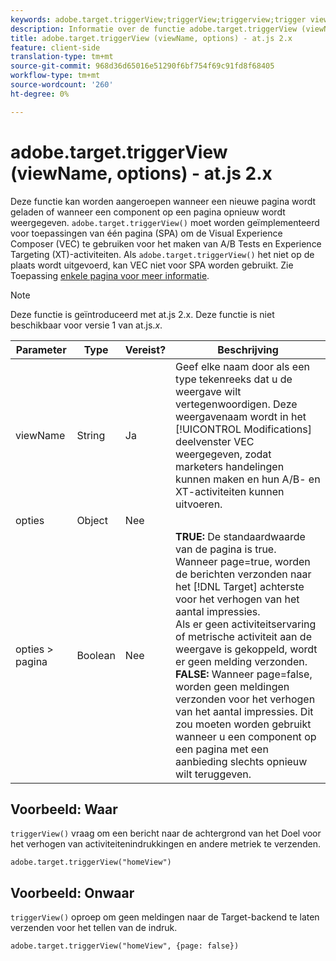 ```yaml
---
keywords: adobe.target.triggerView;triggerView;triggerview;trigger view;at.js;functions;function;viewName;viewname;view name
description: Informatie over de functie adobe.target.triggerView (viewName, options) voor de JavaScript-bibliotheek van Adobe Target at.js.
title: adobe.target.triggerView (viewName, options) - at.js 2.x
feature: client-side
translation-type: tm+mt
source-git-commit: 968d36d65016e51290f6bf754f69c91fd8f68405
workflow-type: tm+mt
source-wordcount: '260'
ht-degree: 0%

---
```



# adobe.target.triggerView (viewName, options) - at.js 2.x

Deze functie kan worden aangeroepen wanneer een nieuwe pagina wordt geladen of wanneer een component op een pagina opnieuw wordt weergegeven. `adobe.target.triggerView()` moet worden geïmplementeerd voor toepassingen van één pagina (SPA) om de Visual Experience Composer (VEC) te gebruiken voor het maken van A/B Tests en Experience Targeting (XT)-activiteiten. Als `adobe.target.triggerView()` het niet op de plaats wordt uitgevoerd, kan VEC niet voor SPA worden gebruikt. Zie Toepassing [enkele pagina voor meer informatie](/help/c-implementing-target/c-implementing-target-for-client-side-web/how-to-deployatjs/target-atjs-single-page-application.md).

>[!NOTE]
>
>Deze functie is geïntroduceerd met at.js 2.x. Deze functie is niet beschikbaar voor versie 1 van at.js.*x*.

| Parameter | Type | Vereist? | Beschrijving |
| --- | --- | --- | --- |
| viewName | String | Ja | Geef elke naam door als een type tekenreeks dat u de weergave wilt vertegenwoordigen. Deze weergavenaam wordt in het [!UICONTROL Modifications] deelvenster VEC weergegeven, zodat marketers handelingen kunnen maken en hun A/B- en XT-activiteiten kunnen uitvoeren. |
| opties | Object | Nee |  |
| opties > pagina | Boolean | Nee | **TRUE:** De standaardwaarde van de pagina is true. Wanneer page=true, worden de berichten verzonden naar het [!DNL Target] achterste voor het verhogen van het aantal impressies.<br>Als er geen activiteitservaring of metrische activiteit aan de weergave is gekoppeld, wordt er geen melding verzonden.<br>**FALSE:** Wanneer page=false, worden geen meldingen verzonden voor het verhogen van het aantal impressies. Dit zou moeten worden gebruikt wanneer u een component op een pagina met een aanbieding slechts opnieuw wilt teruggeven. |

## Voorbeeld: Waar

`triggerView()` vraag om een bericht naar de achtergrond van het Doel voor het verhogen van activiteitenindrukkingen en andere metriek te verzenden.

```
adobe.target.triggerView("homeView")
```

## Voorbeeld: Onwaar

`triggerView()` oproep om geen meldingen naar de Target-backend te laten verzenden voor het tellen van de indruk.

```
adobe.target.triggerView("homeView", {page: false})
```
